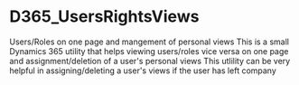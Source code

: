 # D365_UsersRightsViews
Users/Roles on one page and mangement of personal views
This is a small Dynamics 365 utility that helps viewing users/roles vice versa on one page and assignment/deletion of a user's personal views
This utlility can be very helpful in assigning/deleting a user's views if the user has left company
